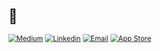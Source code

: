 # 👋


[![Medium](https://img.shields.io/badge/Medium-black?style=flat&logo=medium&logoColor=white&labelColor=black)](https://www.linkedin.com/in/mert-ziya-a77ba9194/)
[![Linkedin](https://img.shields.io/badge/LinkedIn-blue?style=flat&logo=linkedin&logoColor=white&labelColor=blue)](https://www.linkedin.com/in/mert-ziya-a77ba9194/)
[![Email](https://img.shields.io/badge/Email-red?style=flat&logo=gmail&logoColor=white&labelColor=red)](mailto:mertziya2200@gmail.com)
[![App Store](https://img.shields.io/badge/App%20Store-blue?style=flat&logo=app-store&logoColor=white)](https://apps.apple.com/tr/developer/mert-ziya/id1791576075)
